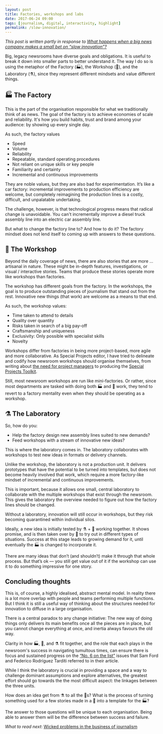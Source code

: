 ```yaml
---
layout: post
title: Factories, workshops and labs
date: 2017-06-24 09:00
tags: [journalism, digital, interactivity, highlight]
permalink: /slow-innovation/
---
```

*This post is written partly in response to [What happens when a big news company makes a small bet on “slow innovation”?](http://www.niemanlab.org/2017/06/what-happens-when-a-big-news-company-makes-a-small-bet-on-slow-innovation/)*

Big, legacy newsrooms have diverse goals and obligations. It is useful to break it down into smaller parts to better understand it. The way I do so is using the metaphor of the Factory (🏭), the Workshop (🔨), and the Laboratory (⚗️), since they represent different mindsets and value different things.
 
## 🏭 The Factory 
 
This is the part of the organisation responsible for what we traditionally think of as news. The goal of the factory is to achieve economies of scale and reliability. It's how you build habits, trust and brand among your audience: by showing up every single day. 

As such, the factory values
 
- Speed
- Volume
- Reliability
- Repeatable, standard operating procedures
- Not reliant on unique skills or key people
- Familiarity and certainty
- Incremental and continuous improvements
 
They are noble values, but they are also bad for experimentation. It’s like a car factory: incremental improvements to production efficiency are welcome, but completely reimagining the production lines is a costly, difficult, and unpalatable undertaking. 
 
The challenge, however, is that technological progress means that radical change is unavoidable. You can't incrementally improve a diesel truck assembly line into an electric car assembly line.
 
But what to change the factory line to? And how to do it? The factory mindset does not lend itself to coming up with answers to these questions.
 
## 🔨 The Workshop
 
Beyond the daily coverage of news, there are also stories that are more &hellip; artisanal in nature. These might be in-depth features, investigations, or visual / interactive stories. Teams that produce these stories operate more like workshops than factories.

The workshop has different goals from the factory. In the workshops, the goal is to produce outstanding pieces of journalism that stand out from the rest. Innovative new things (that work) are welcome as a means to that end. 

As such, the workshop values:

- Time taken to attend to details
- Quality over quantity 
- Risks taken in search of a big pay-off
- Craftsmanship and uniqueness
- Exclusivity: Only possible with specialist skills
- Novelty

Workshops differ from factories in being more project-based, more agile and more collaborative. As Special Projects editor, I have tried to delineate and codify how newsroom workshops should organise themselves, from writing about [the need for project managers](/project-managers/) to producing the [Special Projects Toolkit](/project-toolkit/). 

Still, most newsroom workshops are run like mini-factories. Or rather, since most departments are tasked with doing both 🏭 and 🔨 work, they tend to revert to a factory mentality even when they should be operating as a workshop. 

## ⚗️ The Laboratory
 
So, how do you:

- Help the factory design new assembly lines suited to new demands? 
- Feed workshops with a stream of innovative new ideas? 
 
This is where the laboratory comes in. The laboratory collaborates with workshops to test new ideas in formats or delivery channels. 

Unlike the workshop, the laboratory is not a production unit. It delivers prototypes that have the potential to be turned into templates, but does not become heavily involved that work, which require a more factory-like mindset of incremental and continuous improvements.
 
This is important, because it allows one small, central laboratory to collaborate with the multiple workshops that exist through the newsroom. This gives the laboratory the overview needed to figure out how the factory lines should be changed.

Without a laboratory, innovation will still occur in workshops, but they risk becoming quarantined within individual silos. 
 
Ideally, a new idea is initially tested by ⚗️ + 🔨 working together. It shows promise, and is then taken over by 🔨 to try out in different types of situations. Success at this stage leads to growing demand for it, until eventually the 🏭 is changed to incorporate it. 
 
There are many ideas that don’t (and shouldn’t) make it through that whole process. But that’s ok &mdash; you still get value out of it if the workshop can use it to do something impressive for one story. 

## Concluding thoughts
 
This is, of course, a highly idealised, abstract mental model. In reality there is a lot more overlap with people and teams performing multiple functions. But I think it is still a useful way of thinking about the structures needed for innovation to diffuse in a large organisation.

There is a central paradox to any change initiative: The new way of doing things only delivers its main benefits once all the pieces are in place, but you cannot change everything at once, and inertia always favours the old way. 

Clarity in how 🏭, 🔨, and ⚗️ fit together, and the role that each plays in the newsroom's success in navigating tumultous times, can ensure there is focus and sustained progress on the [“No. 6 on the list”](http://www.niemanlab.org/2017/06/what-happens-when-a-big-news-company-makes-a-small-bet-on-slow-innovation/) issues that Sam Ford and Federico Rodríguez Tarditi referred to in their article.

While I think the laboratory is crucial in providing a space and a way to challenge dominant assumptions and explore alternatives, the greatest effort should go towards the the most difficult aspect: the linkages between the three units. 

How does an idea get from ⚗️ to all the 🔨s? What is the process of turning something used for a few stories made in a 🔨 into a template for the 🏭? 

The answer to those questions will be unique to each organisation. Being able to answer them will be the difference between success and failure.

*What to read next*: [Wicked problems in the business of journalism](/wicked/)